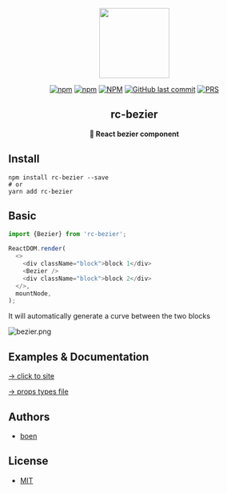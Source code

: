 <p align="center"><img width="140" src="https://avatars3.githubusercontent.com/u/76463130?s=200&v=4"></p>
<p align="center">
  <a href="#"><img alt="npm" src="https://img.shields.io/npm/v/rc-bezier?style=flat-square"></a>
    <a href="#"><img alt="npm" src="https://img.shields.io/npm/dt/rc-bezier?style=flat-square"></a>
  <a href="#"><img alt="NPM" src="https://img.shields.io/npm/l/rc-bezier?style=flat-square"></a>
  <a href="#"><img alt="GitHub last commit" src="https://img.shields.io/github/last-commit/uselessrc/bezier?style=flat-square"></a>
  <a href="http://makeapullrequest.com"><img alt="PRS" src="https://img.shields.io/badge/PRs-welcome-brightgreen.svg?style=flat-square"></a>
</p>

<h2 align="center">rc-bezier</h2>
<p align="center"><b>🧷 React bezier component</b></p>

## Install

```shell
npm install rc-bezier --save
# or
yarn add rc-bezier
```

## Basic

```javascript
import {Bezier} from 'rc-bezier';

ReactDOM.render(
  <>
    <div className="block">block 1</div>
    <Bezier />
    <div className="block">block 2</div>
  </>,
  mountNode,
);
```

It will automatically generate a curve between the two blocks

![bezier.png](https://i.loli.net/2020/12/23/uz2hNo4eFCRtpYw.png)

## Examples & Documentation

[→ click to site](https://uselessrc.github.io/bezier)

[→ props types file](https://github.com/uselessrc/bezier/blob/main/src/library/index.tsx#L4)

## Authors

- [boen](https://github.com/boenfu)

## License

- [MIT](https://opensource.org/licenses/MIT)
